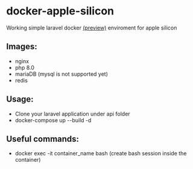 # docker-apple-silicon
Working simple laravel docker [(preview)](https://docs.docker.com/docker-for-mac/apple-m1/) enviroment for apple silicon

## Images:
* nginx
* php 8.0
* mariaDB (mysql is not supported yet)
* redis

## Usage:
* Clone your laravel application under api folder
* docker-compose up --build -d

## Useful commands:
* docker exec -it container_name bash (create bash session inside the container)
